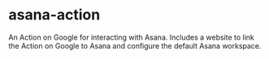 # asana-action

An Action on Google for interacting with Asana. Includes a website to link
the Action on Google to Asana and configure the default Asana workspace.
